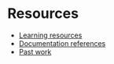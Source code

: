# Resources

- [Learning resources](learning-resources.md)
- [Documentation references](docm-references.md)
- [Past work](past-work.md)
